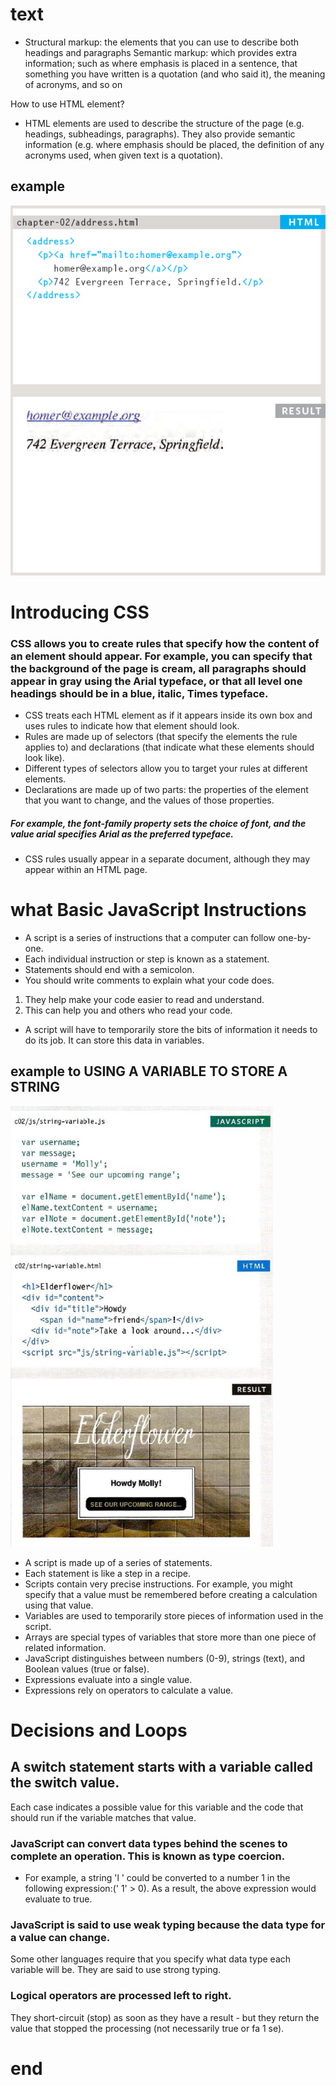 # text

- Structural markup: the elements that you can use to
describe both headings and paragraphs Semantic markup: which provides extra information; such as where emphasis is placed in a sentence, that something you have written is a quotation (and who said it), the meaning of acronyms, and so on

How to use HTML element?
- HTML elements are used to describe the structure of the page (e.g. headings, subheadings, paragraphs).
They also provide semantic information (e.g. where emphasis should be placed, the definition of any acronyms used, when given text is a quotation).
## example
![address](Captureaddres.PNG)

# Introducing CSS

### CSS allows you to create rules that specify how the content of an element should appear. For example, you can specify that the background of the page is cream, all paragraphs should appear in gray using the Arial typeface, or that all level one headings should be in a blue, italic, Times typeface.

- CSS treats each HTML element as if it appears inside its own box and uses rules to indicate how that element should look.
- Rules are made up of selectors (that specify the elements the rule applies to) and declarations (that indicate what these elements should look like).
- Different types of selectors allow you to target your rules at different elements.
- Declarations are made up of two parts: the properties of the element that you want to change, and the values of those properties.
##### For example, the font-family property sets the choice of font, and the value arial specifies Arial as the preferred typeface.
- CSS rules usually appear in a separate document, although they may appear within an HTML page.



# what Basic JavaScript Instructions

- A script is a series of instructions that a computer can follow one-by-one.
- Each individual instruction or step is known as a statement.
- Statements should end with a semicolon.
- You should write comments to explain what your code does.
1. They help make your code easier to read and understand.
2. This can help you and others who read your code.

- A script will have to temporarily store the bits of information it needs to do its job. It can store this data in variables.
## example to USING A VARIABLE TO STORE A STRING
![js v](Capturejs.PNG)

- A script is made up of a series of statements.
- Each statement is like a step in a recipe.
- Scripts contain very precise instructions. For example, you might specify that a value must be remembered before creating a calculation using that value.
- Variables are used to temporarily store pieces of information used in the script.
- Arrays are special types of variables that store more than one piece of related information.
- JavaScript distinguishes between numbers (0-9), strings (text), and Boolean values (true or false).
- Expressions evaluate into a single value.
- Expressions rely on operators to calculate a value.



# Decisions and Loops

## A switch statement starts with a variable called the switch value.
Each case indicates a possible value for this variable and the code that should run if the variable matches that value.

### JavaScript can convert data types behind the scenes to complete an operation. This is known as type coercion.
- For example, a string 'l ' could be converted to a number 1 in the following expression:(' 1' > 0).
As a result, the above expression would evaluate to true.

### JavaScript is said to use weak typing because the data type for a value can change.
Some other languages require that you specify what data type each variable will be.
They are said to use strong typing.

### Logical operators are processed left to right.
They short-circuit (stop) as soon as they have a result - but they return the value that stopped the processing (not necessarily true or fa 1 se).

# end





